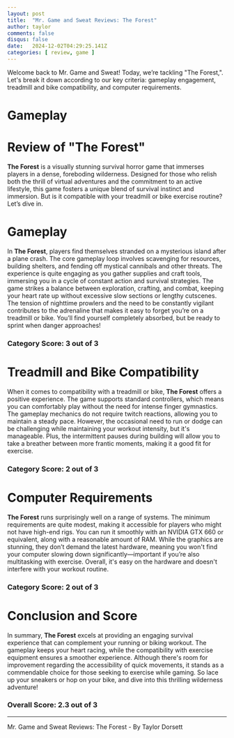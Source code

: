 ```yaml
---
layout: post
title:  "Mr. Game and Sweat Reviews: The Forest"
author: taylor
comments: false
disqus: false
date:   2024-12-02T04:29:25.141Z
categories: [ review, game ]
---
```


Welcome back to Mr. Game and Sweat! Today, we’re tackling "The Forest,". Let's break it down according to our key criteria: gameplay engagement, treadmill and bike compatibility, and computer requirements.

# Gameplay

# Review of "The Forest"

**The Forest** is a visually stunning survival horror game that immerses players in a dense, foreboding wilderness. Designed for those who relish both the thrill of virtual adventures and the commitment to an active lifestyle, this game fosters a unique blend of survival instinct and immersion. But is it compatible with your treadmill or bike exercise routine? Let’s dive in.

# Gameplay

In **The Forest**, players find themselves stranded on a mysterious island after a plane crash. The core gameplay loop involves scavenging for resources, building shelters, and fending off mystical cannibals and other threats. The experience is quite engaging as you gather supplies and craft tools, immersing you in a cycle of constant action and survival strategies. The game strikes a balance between exploration, crafting, and combat, keeping your heart rate up without excessive slow sections or lengthy cutscenes. The tension of nighttime prowlers and the need to be constantly vigilant contributes to the adrenaline that makes it easy to forget you’re on a treadmill or bike. You’ll find yourself completely absorbed, but be ready to sprint when danger approaches!

### Category Score: 3 out of 3

# Treadmill and Bike Compatibility

When it comes to compatibility with a treadmill or bike, **The Forest** offers a positive experience. The game supports standard controllers, which means you can comfortably play without the need for intense finger gymnastics. The gameplay mechanics do not require twitch reactions, allowing you to maintain a steady pace. However, the occasional need to run or dodge can be challenging while maintaining your workout intensity, but it's manageable. Plus, the intermittent pauses during building will allow you to take a breather between more frantic moments, making it a good fit for exercise.

### Category Score: 2 out of 3

# Computer Requirements

**The Forest** runs surprisingly well on a range of systems. The minimum requirements are quite modest, making it accessible for players who might not have high-end rigs. You can run it smoothly with an NVIDIA GTX 660 or equivalent, along with a reasonable amount of RAM. While the graphics are stunning, they don’t demand the latest hardware, meaning you won't find your computer slowing down significantly—important if you’re also multitasking with exercise. Overall, it's easy on the hardware and doesn't interfere with your workout routine.

### Category Score: 2 out of 3

# Conclusion and Score

In summary, **The Forest** excels at providing an engaging survival experience that can complement your running or biking workout. The gameplay keeps your heart racing, while the compatibility with exercise equipment ensures a smoother experience. Although there's room for improvement regarding the accessibility of quick movements, it stands as a commendable choice for those seeking to exercise while gaming. So lace up your sneakers or hop on your bike, and dive into this thrilling wilderness adventure!

### Overall Score: 2.3 out of 3

---

Mr. Game and Sweat Reviews: The Forest - By Taylor Dorsett

